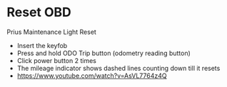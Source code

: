 # Reset OBD

Prius Maintenance Light Reset

- Insert the keyfob
- Press and hold ODO Trip button (odometry reading button)
- Click power button 2 times
- The mileage indicator shows dashed lines counting down till it resets
- https://www.youtube.com/watch?v=AsVL7764z4Q